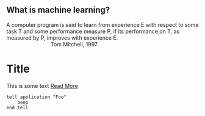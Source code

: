 ## What is machine learning?

  A computer program is said to learn from experience E with respect to some task T and some performance measure P, if its performance on T, as measured by P, improves with experience E.  
&emsp;&emsp;&emsp;&emsp;&emsp;&emsp;&emsp;&emsp; Tom Mitchell, 1997
<div>
    <h1>Title</h1>
    <p>
       This is some text
       <a href="#">Read More</a>
    </p>
</div>
<pre><code>tell application "Foo"
    beep
end tell
</code></pre>                                               

